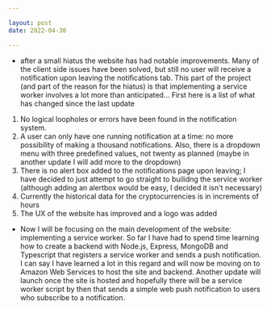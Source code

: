 ```yaml
---

layout: post
date: 2022-04-30	

---
```


- after a small hiatus the website has had notable improvements. Many of the client side issues have been solved, but still no user will receive a notification upon leaving the notifications tab. This part of the project (and part of the reason for the hiatus) is that implementing a service worker involves a lot more than anticipated...
First here is a list of what has changed since the last update
1. No logical loopholes or errors have been found in the notification system.
2. A user can only have one running notification at a time: no more possibility of making a thousand notifications. Also, there is a dropdown menu with three predefined values, not twenty as planned (maybe in another update I will add more to the dropdown)
3. There is no alert box added to the notifications page upon leaving; I have decided to just attempt to go straight to builidng the service worker (although adding an alertbox would be easy, I decided it isn't necessary)
4. Currently the historical data for the cryptocurrencies is in increments of hours
5. The UX of the website has improved and a logo was added

- Now I will be focusing on the main development of the website: implementing a service worker. So far I have had to spend time learning how to create a backend with Node.js, Express, MongoDB and Typescript that registers a service worker and sends a push notification. I can say I have learned a lot in this regard and will now be moving on to Amazon Web Services to host the site and backend. Another update will launch once the site is hosted and hopefully there will be a service worker script by then that sends a simple web push notification to users who subscribe to a notification.     